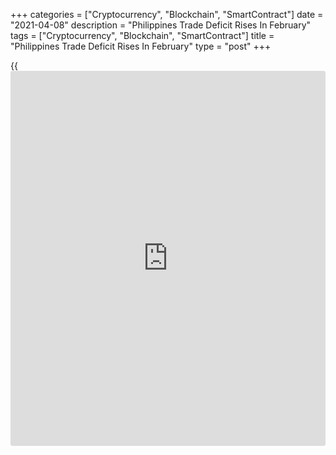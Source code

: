 +++
categories = ["Cryptocurrency", "Blockchain", "SmartContract"]
date = "2021-04-08"
description = "Philippines Trade Deficit Rises In February"
tags = ["Cryptocurrency", "Blockchain", "SmartContract"]
title = "Philippines Trade Deficit Rises In February"
type = "post"
+++

{{<iframe id="large-banner" src="https://www.bounty.group/#slide=4.0" width="100%" height="600" scrolling="no" style="border: 0px solid rgb(216, 221, 230); border-radius: 3px;">}}

The Philippine trade deficit increased in February from the last year,
the Philippine Statistics Authority showed on Thursday.

Exports declined 2.3 percent yearly in February, after a 4.8 percent
fall in January.

Imports grew 2.7 percent annually in February, after a 12.1 percent
decline in the previous month.

The trade deficit decreased to $2.293 billion in February from $1.968
billion in the same month last year. In January, the deficit was $2.876
billion.

Separate data from the statistical office showed that the production
index value declined 46.5 percent yearly in February, following a 16.7
percent fall in January.

The production index volume decreased 43.6 percent in February,
following a 12.0 percent decline in the previous month.

Data also showed that producer prices fell 5.3 percent annually in
February, same as seen in January.

For comments and feedback [contact](https://www.playgroundfx.com/contact/): editorial@rtt[news](https://www.letsplayfx.com/blog/forex-news-website/).com

[Economic News][1]

 **What parts of the world are seeing the best (and worst) economic
performances lately? Click[here][2] to check out our [Econ Scorecard][2]
and find out! See up-to-the-moment [ranking](https://www.playgroundfx.com/blog/crypto-exchange-ranking/)s for the best and worst
performers in [GDP][2], [unemployment rate][3], [inflation][4] and much
more.**

   1. www.rtt[news](https://www.letsplayfx.com/blog/forex-news-website/).com/Content/EconomicNews.aspx
   2. www.rtt[news](https://www.letsplayfx.com/blog/forex-news-website/).com/economic-scorecard/world-rank/GDP/highest-performance.aspx
   3. www.rtt[news](https://www.letsplayfx.com/blog/forex-news-website/).com/economic-scorecard/world-rank/unemployment-rate/lowest-performance.aspx
   4. www.rtt[news](https://www.letsplayfx.com/blog/forex-news-website/).com/economic-scorecard/world-rank/CPI/highest-performance.aspx